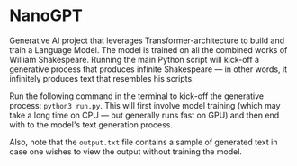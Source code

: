 # NanoGPT
Generative AI project that leverages Transformer-architecture to build and train a Language Model. The model is trained on all the combined works of William Shakespeare. Running the main Python script will kick-off a generative process that produces infinite Shakespeare — in other words, it infinitely produces text that resembles his scripts.

Run the following command in the terminal to kick-off the generative process: `python3 run.py`. This will first involve model training (which may take a long time on CPU — but generally runs fast on GPU) and then end with to the model's text generation process.

Also, note that the `output.txt` file contains a sample of generated text in case one wishes to view the output without training the model.
